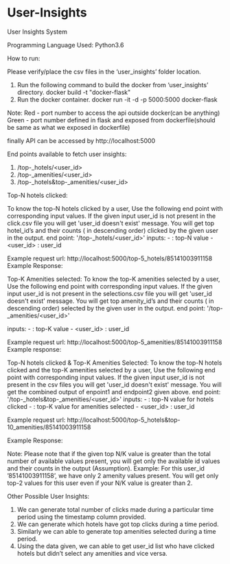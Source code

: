 # User-Insights

User Insights System

Programming Language Used: Python3.6

How to run:

Please verify/place the csv files in the ‘user_insights’ folder location.
1.	Run the following command to build the docker from ‘user_insights’ directory.
docker build -t "docker-flask"
2.	Run the docker container.
docker run -it -d -p 5000:5000 docker-flask

Note:
Red - port number to access the api outside docker(can be anything)
Green - port number defined in flask and exposed from dockerfile(should be same as what we exposed in dockerfile)

finally API can be accessed by http://localhost:5000

End points available to fetch user insights:
1. /top-<n>_hotels/<user_id>
2. /top-<k>_amenities/<user_id>
3. /top-<n>_hotels&top-<k>_amenities/<user_id>

Top-N hotels clicked:

To know the top-N hotels clicked by a user, Use the following end point with corresponding input values. If the given input user_id is not present in the click.csv file you will get 'user_id doesn't exist' message. 
You will get top hotel_id’s and their counts ( in descending order) clicked by the given user in the output.
end point: '/top-<n>_hotels/<user_id>'
inputs:
	- <n> : top-N value
	- <user_id> : user_id
	
Example request url: http://localhost:5000/top-5_hotels/85141003911158
Example Response: 
 

Top-K Amenities selected:
To know the top-K amenities selected by a user, Use the following end point with corresponding input values. If the given input user_id is not present in the selections.csv file you will get 'user_id doesn't exist' message. 
You will get top amenity_id’s and their counts ( in descending order) selected by the given user in the output.
end point: '/top-<k>_amenities/<user_id>'


inputs:
	- <k> : top-K value
	- <user_id> : user_id
	
Example request url: http://localhost:5000/top-5_amenities/85141003911158
Example response:
 

Top-N hotels clicked & Top-K Amenities Selected:
To know the top-N hotels clicked and the top-K amenities selected by a user, Use the following end point with corresponding input values. If the given input user_id is not present in the csv files you will get 'user_id doesn't exist' message. 
You will get the combined output of enpoint1 and endpoint2 given above.
end point: '/top-<n>_hotels&top-<k>_amenities/<user_id>'
inputs:
	- <n> : top-N value for hotels clicked
	- <k> : top-K value for amenities selected
	- <user_id> : user_id
	
Example request url: http://localhost:5000/top-5_hotels&top-10_amenities/85141003911158



Example Response: 
 


Note: 
Please note that if the given top N/K value is greater than the total number of available values present, you will get only the available id values and their counts in the output (Assumption).
Example:
For this user_id ’85141003911158’, we have only 2 amenity values present. You will get only top-2 values for this user even if your N/K value is greater than 2.


Other Possible User Insights:
1.	We can generate total number of clicks made during a particular time period using the timestamp column provided.
2.	We can generate which hotels have got top clicks during a time period.
3.	Similarly we can able to generate top amenities selected during a time period.
4.	Using the data given, we can able to get user_id list who have clicked hotels but didn’t select any amenities and vice versa.
